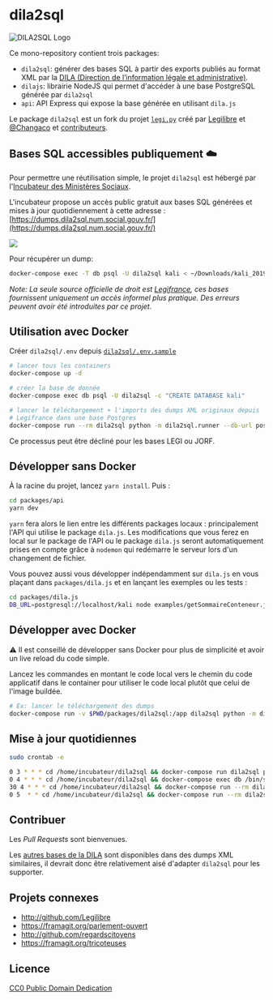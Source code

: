 # dila2sql

![DILA2SQL Logo](https://i.imgur.com/wS0w4lO.png)

Ce mono-repository contient trois packages:

- `dila2sql`: générer des bases SQL à partir des exports publiés au format XML par la [DILA (Direction de l’information légale et administrative)][dila].
- `dilajs`: librairie NodeJS qui permet d'accéder à une base PostgreSQL générée par `dila2sql`
- `api`: API Express qui expose la base générée en utilisant `dila.js`

Le package `dila2sql` est un fork du projet [`legi.py`][legi.py] créé par [Legilibre][legilibre] et [@Changaco][changaco] et [contributeurs](https://github.com/SocialGouv/dila2sql/graphs/contributors).

## Bases SQL accessibles publiquement ☁️

Pour permettre une réutilisation simple, le projet `dila2sql` est hébergé par l'[Incubateur des Ministères Sociaux][incubateur].

L'incubateur propose un accès public gratuit aux bases SQL générées et mises à jour quotidiennement à cette adresse : [https://dumps.dila2sql.num.social.gouv.fr/](https://dumps.dila2sql.num.social.gouv.fr/)

![](https://i.imgur.com/Bj8QtRf.png)

Pour récupérer un dump:

```sh
docker-compose exec -T db psql -U dila2sql kali < ~/Downloads/kali_2019_06_18.sql
```

_Note: La seule source officielle de droit est [Legifrance][legifrance], ces bases fournissent uniquement un accès informel plus pratique._
_Des erreurs peuvent avoir été introduites par ce projet._

## Utilisation avec Docker

Créer `dila2sql/.env` depuis [`dila2sql/.env.sample`](./packages/dila2sql/.env.sample)

```bash
# lancer tous les containers
docker-compose up -d

# créer la base de donnée
docker-compose exec db psql -U dila2sql -c "CREATE DATABASE kali"

# lancer le téléchargement + l'imports des dumps XML originaux depuis
# Legifrance dans une base Postgres
docker-compose run --rm dila2sql python -m dila2sql.runner --db-url postgresql://dila2sql:dila2sql@db/kali --base KALI --raw
```

Ce processus peut être décliné pour les bases LEGI ou JORF.

## Développer sans Docker

À la racine du projet, lancez `yarn install`. Puis :

```sh
cd packages/api
yarn dev
```

`yarn` fera alors le lien entre les différents packages locaux : principalement l'API qui utilise le package `dila.js`.
Les modifications que vous ferez en local sur le package de l'API ou le package `dila.js` seront automatiquement prises en compte grâce à `nodemon` qui redémarre le serveur lors d'un changement de fichier.

Vous pouvez aussi vous développer indépendamment sur `dila.js` en vous plaçant dans `packages/dila.js` et en lançant les exemples ou les tests :

```sh
cd packages/dila.js
DB_URL=postgresql://localhost/kali node examples/getSommaireConteneur.js
```

## Développer avec Docker

⚠️ Il est conseillé de développer sans Docker pour plus de simplicité et avoir un live reload du code simple.

Lancez les commandes en montant le code local vers le chemin du code applicatif dans le container pour utiliser le code local plutôt que celui de l'image buildée.

```bash
# Ex: lancer le téléchargement des dumps
docker-compose run -v $PWD/packages/dila2sql:/app dila2sql python -m dila2sql.download --base KALI
```

## Mise à jour quotidiennes

```sh
sudo crontab -e

0 3 * * * cd /home/incubateur/dila2sql && docker-compose run dila2sql python -m dila2sql.runner --db-url postgresql://dila2sql:dila2sql@db/kali --base KALI --raw >/dev/null 2>&1
0 4 * * * cd /home/incubateur/dila2sql && docker-compose exec db /bin/sh /var/lib/dila2sql/scripts/dump_db.sh kali
30 4 * * * cd /home/incubateur/dila2sql && docker-compose run --rm dila2sql python -m dila2sql.scripts.export_conteneurs postgres://dila2sql:dila2sql@db/kali
0 5  * * cd /home/incubateur/dila2sql && docker-compose run --rm dila2sql python3 -m dila2sql.html_exporter.html_exporter --api-url http://api:8080
```

## Contribuer

Les _Pull Requests_ sont bienvenues.

Les [autres bases de la DILA][dila-bases] sont disponibles dans des dumps XML similaires, il devrait donc être relativement aisé d'adapter `dila2sql` pour les supporter.

## Projets connexes

- http://github.com/Legilibre
- https://framagit.org/parlement-ouvert
- http://github.com/regardscitoyens
- https://framagit.org/tricoteuses

## Licence

[CC0 Public Domain Dedication](http://creativecommons.org/publicdomain/zero/1.0/)

[dila]: http://www.dila.premier-ministre.gouv.fr/
[legi.py]: https://github.com/Legilibre/legi.py/
[legilibre]: https://github.com/Legilibre
[changaco]: https://github.com/Changaco
[revolunet]: https://github.com/revolunet
[legixplore]: https://github.com/SocialGouv/legixplore/
[dila-bases]: https://www.dila.premier-ministre.gouv.fr/repertoire-des-informations-publiques/les-donnees-juridiques
[incubateur]: https://incubateur.social.gouv.fr/
[legifrance]: https://www.legifrance.gouv.fr/
